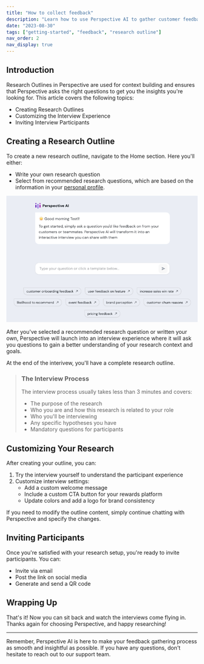 ```yaml
---
title: "How to collect feedback"
description: "Learn how to use Perspective AI to gather customer feedback efficiently"
date: "2023-08-30"
tags: ["getting-started", "feedback", "research outline"]
nav_order: 2
nav_display: true
---
```


## Introduction

Research Outlines in Perspective are used for context building and ensures that Perspective asks the right questions to get you the insights you're looking for. This article covers the following topics:

- Creating Research Outlines
- Customizing the Interview Experience
- Inviting Interview Participants

## Creating a Research Outline

To create a new research outline, navigate to the Home section. Here you'll either:

- Write your own research question
- Select from recommended research questions, which are based on the information in your [personal profile](/docs/getting-started-guide/profile-setup).

![Research Start Screen](/content/docs/getting-started-guide/images/research-start-screen.png)

After you've selected a recommended research question or written your own, Perspective will launch into an interview experience where it will ask you questions to gain a better understanding of your research context and goals.

At the end of the interivew, you'll have a complete research outline.

> ### The Interview Process
>
> The interview process usually takes less than 3 minutes and covers:
>
> - The purpose of the research
> - Who you are and how this research is related to your role
> - Who you'll be interviewing
> - Any specific hypotheses you have
> - Mandatory questions for participants


## Customizing Your Research

After creating your outline, you can:

1. Try the interview yourself to understand the participant experience
2. Customize interview settings:
   - Add a custom welcome message
   - Include a custom CTA button for your rewards platform
   - Update colors and add a logo for brand consistency

If you need to modify the outline content, simply continue chatting with Perspective and specify the changes.

## Inviting Participants

Once you're satisfied with your research setup, you're ready to invite participants. You can:

- Invite via email
- Post the link on social media
- Generate and send a QR code

## Wrapping Up

That's it! Now you can sit back and watch the interviews come flying in. Thanks again for choosing Perspective, and happy researching!

---

Remember, Perspective AI is here to make your feedback gathering process as smooth and insightful as possible. If you have any questions, don't hesitate to reach out to our support team.

